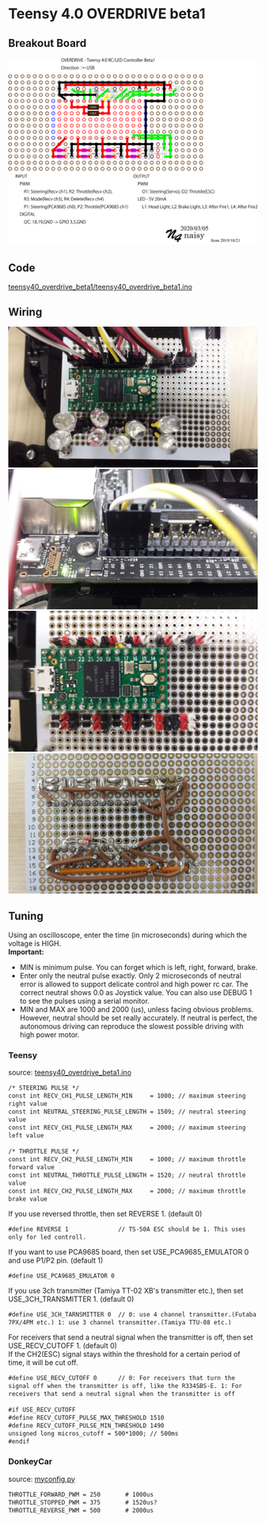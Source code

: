 # Teensy 4.0 OVERDRIVE beta1

## Breakout Board
![](./teensy40_overdrive_beta1/teensy40_overdrive_beta1.png)<br>

## Code
[teensy40_overdrive_beta1/teensy40_overdrive_beta1.ino](./teensy40_overdrive_beta1/teensy40_overdrive_beta1.ino)

## Wiring
![](./teensy40_overdrive_beta1/wire1.jpg)<br>
![](./teensy40_overdrive_beta1/wire2.jpg)<br>
![](./teensy40_overdrive_beta1/wire3.jpg)<br>
![](./teensy40_overdrive_beta1/reverse.jpg)<br>


## Tuning
Using an oscilloscope, enter the time (in microseconds) during which the voltage is HIGH.<br>
<b>Important:</b><br>
* MIN is minimum pulse. You can forget which is left, right, forward, brake.</b>
* Enter only the neutral pulse exactly. Only 2 microseconds of neutral error is allowed to support delicate control and high power rc car. The correct neutral shows 0.0 as Joystick value. You can also use DEBUG 1 to see the pulses using a serial monitor.<br>
* MIN and MAX are 1000 and 2000 (us), unless facing obvious problems. However, neutral should be set really accurately. If neutral is perfect, the autonomous driving can reproduce the slowest possible driving with high power motor.<br>

### Teensy
source: [teensy40_overdrive_beta1.ino](teensy40_overdrive_beta1/teensy40_overdrive_beta1.ino)
```
/* STEERING PULSE */
const int RECV_CH1_PULSE_LENGTH_MIN     = 1000; // maximum steering right value
const int NEUTRAL_STEERING_PULSE_LENGTH = 1509; // neutral steering value
const int RECV_CH1_PULSE_LENGTH_MAX     = 2000; // maximum steering left value

/* THROTTLE PULSE */
const int RECV_CH2_PULSE_LENGTH_MIN     = 1000; // maximum throttle forward value
const int NEUTRAL_THROTTLE_PULSE_LENGTH = 1520; // neutral throttle value
const int RECV_CH2_PULSE_LENGTH_MAX     = 2000; // maximum throttle brake value
```
If you use reversed throttle, then set REVERSE 1. (default 0)
```
#define REVERSE 1              // TS-50A ESC should be 1. This uses only for led controll.
```
If you want to use PCA9685 board, then set USE_PCA9685_EMULATOR 0 and use P1/P2 pin. (default 1)
```
#define USE_PCA9685_EMULATOR 0
```
If you use 3ch transmitter (Tamiya TT-02 XB's transmitter etc.), then set USE_3CH_TRANSMITTER 1. (default 0)
```
#define USE_3CH_TARNSMITTER 0  // 0: use 4 channel transmitter.(Futaba 7PX/4PM etc.) 1: use 3 channel transmitter.(Tamiya TTU-08 etc.)
```
For receivers that send a neutral signal when the transmitter is off, then set USE_RECV_CUTOFF 1. (default 0)<br>
If the CH2(ESC) signal stays within the threshold for a certain period of time, it will be cut off.
```
#define USE_RECV_CUTOFF 0      // 0: For receivers that turn the signal off when the transmitter is off, like the R334SBS-E. 1: For receivers that send a neutral signal when the transmitter is off

#if USE_RECV_CUTOFF
#define RECV_CUTOFF_PULSE_MAX_THRESHOLD 1510
#define RECV_CUTOFF_PULSE_MIN_THRESHOLD 1490
unsigned long micros_cutoff = 500*1000; // 500ms
#endif
```




### DonkeyCar
source: [myconfig.py](donkeycar311/myconfig.py.nano_120fps)
```
THROTTLE_FORWARD_PWM = 250       # 1000us
THROTTLE_STOPPED_PWM = 375       # 1520us?
THROTTLE_REVERSE_PWM = 500       # 2000us
```

